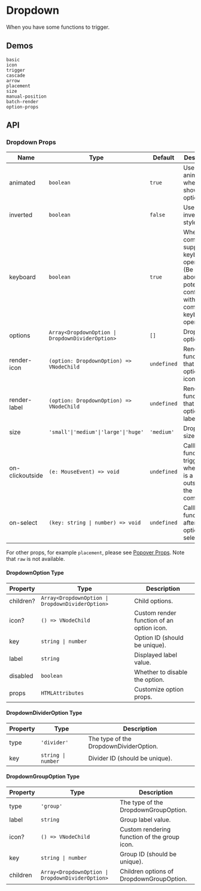 # Dropdown

When you have some functions to trigger.

## Demos

```demo
basic
icon
trigger
cascade
arrow
placement
size
manual-position
batch-render
option-props
```

## API

### Dropdown Props

| Name | Type | Default | Description |
| --- | --- | --- | --- |
| animated | `boolean` | `true` | Use an animation when showing options. |
| inverted | `boolean` | `false` | Use the inverted style. |
| keyboard | `boolean` | `true` | Whether the component supports keyboard operation. (Be careful about the potential conflicts with other components keyboard operations) |
| options | `Array<DropdownOption \| DropdownDividerOption>` | `[]` | Dropdown options. |
| render-icon | `(option: DropdownOption) => VNodeChild` | `undefined` | Render function that renders option icons. |
| render-label | `(option: DropdownOption) => VNodeChild` | `undefined` | Render function that renders option labels. |
| size | `'small'\|'medium'\|'large'\|'huge'` | `'medium'` | Dropdown size. |
| on-clickoutside | `(e: MouseEvent) => void` | `undefined` | Callback function triggered when there is a click outside of the component. |
| on-select | `(key: string \| number) => void` | `undefined` | Callback function for after an option is selected. |

For other props, for example `placement`, please see [Popover Props](popover#Props). Note that `raw` is not available.

#### DropdownOption Type

| Property | Type | Description |
| --- | --- | --- |
| children? | `Array<DropdownOption \| DropdownDividerOption>` | Child options. |
| icon? | `() => VNodeChild` | Custom render function of an option icon. |
| key | `string \| number` | Option ID (should be unique). |
| label | `string` | Displayed label value. |
| disabled | `boolean` | Whether to disable the option. |
| props | `HTMLAttributes` | Customize option props. |

#### DropdownDividerOption Type

| Property | Type               | Description                            |
| -------- | ------------------ | -------------------------------------- |
| type     | `'divider'`        | The type of the DropdownDividerOption. |
| key      | `string \| number` | Divider ID (should be unique).         |

#### DropdownGroupOption Type

| Property | Type | Description |
| --- | --- | --- |
| type | `'group'` | The type of the DropdownGroupOption. |
| label | `string` | Group label value. |
| icon? | `() => VNodeChild` | Custom rendering function of the group icon. |
| key | `string \| number` | Group ID (should be unique). |
| children | `Array<DropdownOption \| DropdownDividerOption>` | Children options of DropdownGroupOption. |
